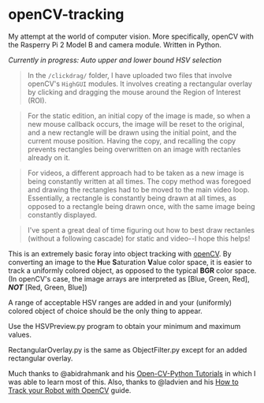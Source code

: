 # openCV-tracking
My attempt at the world of computer vision. More specifically, openCV with the Rasperry Pi 2 Model B and camera module.
Written in Python.

*Currently in progress: Auto upper and lower bound HSV selection*
>In the `/clickdrag/` folder, I have uploaded two files that involve openCV's `HighGUI` modules. It involves creating a rectangular overlay by clicking and dragging the mouse around the Region of Interest (ROI). 

>For the static edition, an initial copy of the image is made, so when a new mouse callback occurs, the image will be reset to the original, and a new rectangle will be drawn using the initial point, and the current mouse position. Having the copy, and recalling the copy prevents rectangles being overwritten on an image with rectanles already on it.

>For videos, a different approach had to be taken as a new image is being constantly written at all times. The copy method was foregoed and drawing the rectangles had to be moved to the main video loop. Essentially, a rectangle is constantly being drawn at all times, as opposed to a rectangle being drawn once, with the same image being constantly displayed.

>I've spent a great deal of time figuring out how to best draw rectanles (without a following cascade) for static and video--I hope this helps!





This is an extremely basic foray into object tracking with [openCV](http://opencv.org/). By converting an image to the **H**ue **S**aturation **V**alue color space, it is easier to track a uniformly colored object, as opposed to the typical **BGR** color space. (In openCV's case, the image arrays are interpreted as  [Blue, Green, Red], **_NOT_** [Red, Green, Blue])

A range of acceptable HSV ranges are added in and your (uniformly) colored object of choice should be the only thing to appear.

Use the HSVPreview.py program to obtain your minimum and maximum values.

RectangularOverlay.py is the same as ObjectFilter.py except for an added rectangular overlay.

Much thanks to @abidrahmank and his [Open-CV-Python Tutorials](https://opencv-python-tutroals.readthedocs.org/en/latest/py_tutorials/py_gui/py_image_display/py_image_display.html) in which I was able to learn most of this. Also, thanks to @ladvien and his [How to Track your Robot with OpenCV](http://www.instructables.com/id/How-to-Track-your-Robot-with-OpenCV/?ALLSTEPS) guide.
